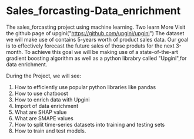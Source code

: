 # Sales_forcasting-Data_enrichment
The sales_forcasting project using machine learning.
Two learn More Visit the github page of upgini("https://github.com/upgini/upgini")
The dataset we will make use of contains 5-years worth of product sales data. Our goal is to effectively forecast the future sales of those produts for the next 3-month.
To achieve this goal we will be making use of a state-of-the-art gradient boosting algorithm as well as a python librabry called "Upgini",for data enrichment.

During the Project, we will see:
1. How to efficiently use popular python libraries like pandas
2. How to use chatboost
3. How to enrich data with Upgini 
4. Import of data enrichment 
5. What are SHAP value 
6. What are SMAPE values 
7. How to split time-series datasets into training and testing sets
8. How to train and test models.

